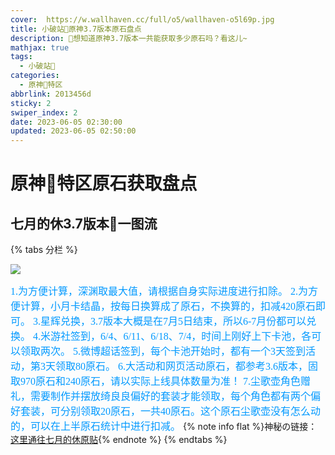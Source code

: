 ```yaml
---
cover:  https://w.wallhaven.cc/full/o5/wallhaven-o5l69p.jpg
title: 小破站🥝原神3.7版本原石盘点
description: 🥧想知道原神3.7版本一共能获取多少原石吗？看这儿~
mathjax: true
tags:
  - 小破站🥝
categories:
  - 原神🥝特区
abbrlink: 2013456d
sticky: 2
swiper_index: 2
date: 2023-06-05 02:30:00
updated: 2023-06-05 02:50:00
---
```



# 原神🥝特区原石获取盘点

## 七月的休3.7版本🥝一图流

{% tabs 分栏 %}
<!-- tab 🥝3.7版本原石盘点 -->
![](https://w.wallhaven.cc/full/o5/wallhaven-o5l69p.jpg)
<!-- endtab -->
<!-- tab 盘点说明🥝 -->
<font color=#0099ff size=3 face="黑体">1.为方便计算，深渊取最大值，请根据自身实际进度进行扣除。</font>
<font color=#0099ff size=3 face="黑体">2.为方便计算，小月卡结晶，按每日换算成了原石，不换算的，扣减420原石即可。</font>
<font color=#0099ff size=3 face="黑体">3.星辉兑换，3.7版本大概是在7月5日结束，所以6-7月份都可以兑换。</font>
<font color=#0099ff size=3 face="黑体">4.米游社签到，6/4、6/11、6/18、7/4，时间上刚好上下卡池，各可以领取两次。</font>
<font color=#0099ff size=3 face="黑体">5.微博超话签到，每个卡池开始时，都有一个3天签到活动，第3天领取80原石。</font>
<font color=#0099ff size=3 face="黑体">6.大活动和网页活动原石，都参考3.6版本，固取970原石和240原石，请以实际上线具体数量为准！</font>
<font color=#0099ff size=3 face="黑体">7.尘歌壶角色赠礼，需要制作并摆放绮良良偏好的套装才能领取，每个角色都有两个偏好套装，可分别领取20原石，一共40原石。这个原石尘歌壶没有怎么动的，可以在上半原石统计中进行扣减。</font>
{% note info flat %}神秘の链接：[这里通往七月的休原贴](https://www.miyoushe.com/ys/article/39336770/){% endnote %}
{% endtabs %}
